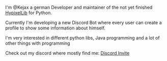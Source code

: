 I'm @Kejax a german Developer and maintainer of the not yet finished [HypixelLib](https://pypi.org/project/HypixelLib) for Python.

Currently I'm developing a new Discord Bot where every user can create a profile to show some information about himself.

I'm very interested in different python libs, Java programming and a lot of other things with programming

Check out my discord where mostly find me: [Discord Invite](https://discord.gg/pZsZpYvXBK)
